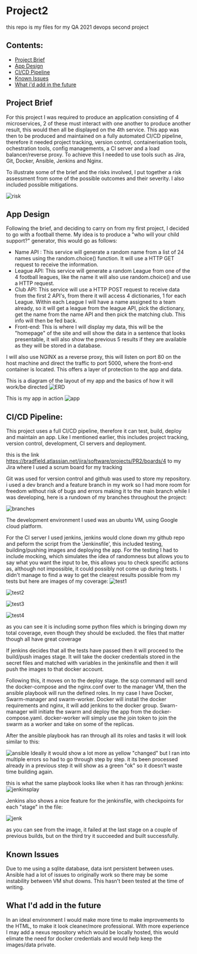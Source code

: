 # Project2
this repo is my files for my QA 2021 devops second project

## Contents:
* [Project Brief](#Project-Brief)
* [App Design](#App-Design)
* [CI/CD Pipeline](#CI/CD-Pipeline)
* [Known Issues](#Known-Issues)
* [What i'd add in the future](#What-i'd-add-in-the-future)



## Project Brief
For this project I was required to produce an application consisting of 4 microservices, 2 of these must interact with one another to produce another result, this would then all be displayed on the 4th service. This app was then to be produced and maintained on a fully automated CI/CD pipeline, therefore it needed project tracking, version control, containerisation tools, ochestration tools, config managements, a CI server and a load balancer/reverse proxy. To achieve this I needed to use tools such as Jira, Git, Docker, Ansible, Jenkins and Nginx.

To illustrate some of the brief and the risks involved, I put together a risk assessment from some of the possible outcomes and their severity. I also included possible mitigations.

![risk](https://github.com/bradfield7/Project2/blob/main/projscreenshots/riskassessment.png)

## App Design
Following the brief, and deciding to carry on from my first project, I decided to go with a football theme. My idea is to produce a "who will your child support?" generator, this would go as follows:
* Name API : This service will generate a random name from a list of 24 names using the random.choice() function. It will use a HTTP GET request to receive the information.
* League API: This service will generate a random League from one of the 4 football leagues, like the name it will also use random.choice() and use a HTTP request.
* Club API: This service will use a HTTP POST request to receive data from the first 2 API's, from there it will access 4 dictionaries, 1 for each League. Within each League I will have a name assigned to a team already, so it will get a league from the league API, pick the dictionary, get the name from the name API and then pick the matching club. This info will then be fed back.
* Front-end: This is where I will display my data, this will be the "homepage" of the site and will show the data in a sentence that looks presentable, it will also show the previous 5 results if they are available as they will be stored in a database.

I will also use NGINX as a reverse proxy, this will listen on port 80 on the host machine and direct the traffic to port 5000, where the front-end container is located. This offers a layer of protection to the app and data.

This is a diagram of the layout of my app and the basics of how it will work/be directed
![ERD](https://github.com/bradfield7/Project2/blob/main/projscreenshots/service.png)

This is my app in action
![app](https://github.com/bradfield7/Project2/blob/main/projscreenshots/workingapp2.png)


## CI/CD Pipeline:
This project uses a full CI/CD pipeline, therefore it can test, build, deploy and maintain an app. Like I mentioned earlier, this includes project tracking, version control, development, CI servers and deployment.

this is the link https://bradfield.atlassian.net/jira/software/projects/PR2/boards/4 to my Jira where I used a scrum board for my tracking

Git was used for version control and github was used to store my repository. i used a dev branch and a feature branch in my work so I had more room for freedom without risk of bugs and errors making it to the main branch while I was developing, here is a rundown of my branches throughout the project:

![branches](https://github.com/bradfield7/Project2/blob/main/projscreenshots/networkgraph.png)

The development environment I used was an ubuntu VM, using Google cloud platform.

For the CI server I used jenkins, jenkins would clone down my github repo and peform the script from the 'Jenkinsfile', this included testing, building/pushing images and deploying the app. For the testing I had to include mocking, which simulates the idea of randomness but allows you to say what you want the input to be, this allows you to check specific actions as, although not impossible, it could possibly not come up during tests.
I didn't manage to find a way to get the clearest results possible from my tests but here are images of my coverage:
![test1](https://github.com/bradfield7/Project2/blob/main/projscreenshots/nameGenTests.png)

![test2](https://github.com/bradfield7/Project2/blob/main/projscreenshots/leagueGenTests.png)

![test3](https://github.com/bradfield7/Project2/blob/main/projscreenshots/clubGenTests.png)

![test4](https://github.com/bradfield7/Project2/blob/main/projscreenshots/front-endTests.png)

as you can see it is including some python files which is bringing down my total coverage, even though they should be excluded. the files that matter though all have great coverage

If jenkins decides that all the tests have passed then it will proceed to the build/push images stage. It will take the docker credentials stored in the secret files and matched with variables in the jenkinsfile and then it will push the images to that docker account.

Following this, it moves on to the deploy stage. the scp command will send the docker-compose and the nginx.conf over to the manager VM, then the ansible playbook will run the defined roles. In my case I have Docker, Swarm-manager and swarm-worker. Docker will install the docker requirements and nginx, it will add jenkins to the docker group. Swarn-manager will initiate the swarm and deploy the app from the docker-compose.yaml. docker-worker will simply use the join token to join the swarm as a worker and take on some of the replicas.

After the ansible playbook has ran through all its roles and tasks it will look similar to this:

![ansible](https://github.com/bradfield7/Project2/blob/main/projscreenshots/ansibleworking.png)
Ideally it would show a lot more as yellow "changed" but I ran into multiple errors so had to go through step by step. it its been processed already in a previous step it will show as a green "ok" so it doesn't waste time building again.

this is what the same playbook looks like when it has ran through jenkins:
![jenkinsplay](https://github.com/bradfield7/Project2/blob/main/projscreenshots/jenkinsfinish.png)

Jenkins also shows a nice feature for the jenkinsfile, with checkpoints for each "stage" in the file:

![jenk](https://github.com/bradfield7/Project2/blob/main/projscreenshots/jenkinstable.png)

as you can see from the image, it failed at the last stage on a couple of previous builds, but on the third try it succeeded and built successfully.

## Known Issues
Due to me using a sqlite database, data isnt persistent between uses.
Ansible had a lot of issues to originally work so there may be some instability between VM shut downs. This hasn't been tested at the time of writing.

## What I'd add in the future
In an ideal environment I would make more time to make improvements to the HTML, to make it look cleaner/more professional. With more experience I may add a nexus repository which would be locally hosted, this would elimate the need for docker credentials and would help keep the images/data private.
